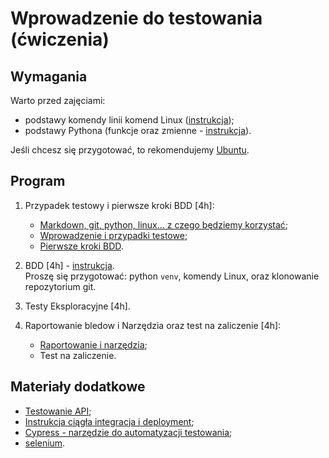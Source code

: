 # Wprowadzenie do testowania (ćwiczenia)

## Wymagania

Warto przed zajęciami:

- podstawy komendy linii komend Linux ([instrukcja](https://github.com/wojciech11/se_software_build_automation_tools/blob/master/00_intro/README_pl.md));
- podstawy Pythona (funkcje oraz zmienne - [instrukcja](00_podstawy/python.md)).

Jeśli chcesz się przygotować, to rekomendujemy [Ubuntu](https://wiki.ubuntu.com/Releases).

## Program

1. Przypadek testowy i pierwsze kroki BDD [4h]:

   - [Markdown, git, python, linux... z czego będziemy korzystać](00_podstawy/);
   - [Wprowadzenie i przypadki testowe](01_przypadek_testowy);
   - [Pierwsze kroki BDD](https://github.com/wojciech11/se_bdd_basics).

2. BDD [4h] - [instrukcja](https://github.com/wojciech11/se_bdd_basics).<br />Proszę się przygotować: python `venv`, komendy Linux, oraz klonowanie repozytorium git.

3. Testy Eksploracyjne [4h].

4. Raportowanie bledow i Narzędzia oraz test na zaliczenie [4h]:

   - [Raportowanie i narzędzia](https:////github.com/wojciech11/se_bug_raporting_and_issue_tracking_tools);
   - Test na zaliczenie.

## Materiały dodatkowe

- [Testowanie API](https://github.com/wojciech11/se_http_api_testing_quickstart);
- [Instrukcja ciągła integracja i deployment](https://github.com/wojciech11/se_continuous_delivery_and_deployment);
- [Cypress - narzędzie do automatyzacji testowania](https://www.cypress.io/);
- [selenium](https://www.selenium.dev/).

